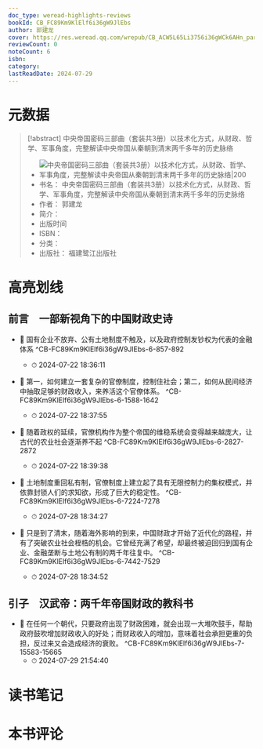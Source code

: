 ```yaml
---
doc_type: weread-highlights-reviews
bookId: CB_FC89Km9KlElf6i36gW9JlEbs
author: 郭建龙
cover: https://res.weread.qq.com/wrepub/CB_ACW5L65Li3756i36gWCk6AHn_parsecover
reviewCount: 0
noteCount: 6
isbn: 
category: 
lastReadDate: 2024-07-29
---
```

# 元数据
> [!abstract] 中央帝国密码三部曲（套装共3册）以技术化方式，从财政、哲学、军事角度，完整解读中央帝国从秦朝到清末两千多年的历史脉络
> - ![ 中央帝国密码三部曲（套装共3册）以技术化方式，从财政、哲学、军事角度，完整解读中央帝国从秦朝到清末两千多年的历史脉络|200](https://res.weread.qq.com/wrepub/CB_ACW5L65Li3756i36gWCk6AHn_parsecover)
> - 书名： 中央帝国密码三部曲（套装共3册）以技术化方式，从财政、哲学、军事角度，完整解读中央帝国从秦朝到清末两千多年的历史脉络
> - 作者： 郭建龙
> - 简介： 
> - 出版时间 
> - ISBN： 
> - 分类： 
> - 出版社： 福建鹭江出版社

# 高亮划线

## 前言　一部新视角下的中国财政史诗


- 📌 国有企业不放弃、公有土地制度不触及，以及政府控制发钞权为代表的金融体系 ^CB-FC89Km9KlElf6i36gW9JlEbs-6-857-892
    - ⏱ 2024-07-22 18:36:11 

- 📌 第一，如何建立一套复杂的官僚制度，控制住社会；第二，如何从民间经济中抽取足够的财政收入，来养活这个官僚体系。 ^CB-FC89Km9KlElf6i36gW9JlEbs-6-1588-1642
    - ⏱ 2024-07-22 18:37:55 

- 📌 随着政权的延续，官僚机构作为整个帝国的维稳系统会变得越来越庞大，让古代的农业社会逐渐养不起 ^CB-FC89Km9KlElf6i36gW9JlEbs-6-2827-2872
    - ⏱ 2024-07-22 18:39:38 

- 📌 土地制度重回私有制，官僚制度上建立起了具有无限控制力的集权模式，并依靠封锁人们的求知欲，形成了巨大的稳定性。 ^CB-FC89Km9KlElf6i36gW9JlEbs-6-7224-7278
    - ⏱ 2024-07-28 18:34:27 

- 📌 只是到了清末，随着海外影响的到来，中国财政才开始了近代化的路程，并有了突破农业社会桎梏的机会。它曾经充满了希望，却最终被迫回归到国有企业、金融垄断与土地公有制的两千年往复中。 ^CB-FC89Km9KlElf6i36gW9JlEbs-6-7442-7529
    - ⏱ 2024-07-28 18:34:52 
## 引子　汉武帝：两千年帝国财政的教科书


- 📌 在任何一个朝代，只要政府出现了财政困难，就会出现一大堆吹鼓手，帮助政府鼓吹增加财政收入的好处；而财政收入的增加，意味着社会承担更重的负担，反过来又会造成经济的衰败。 ^CB-FC89Km9KlElf6i36gW9JlEbs-7-15583-15665
    - ⏱ 2024-07-29 21:54:40 
# 读书笔记

# 本书评论
